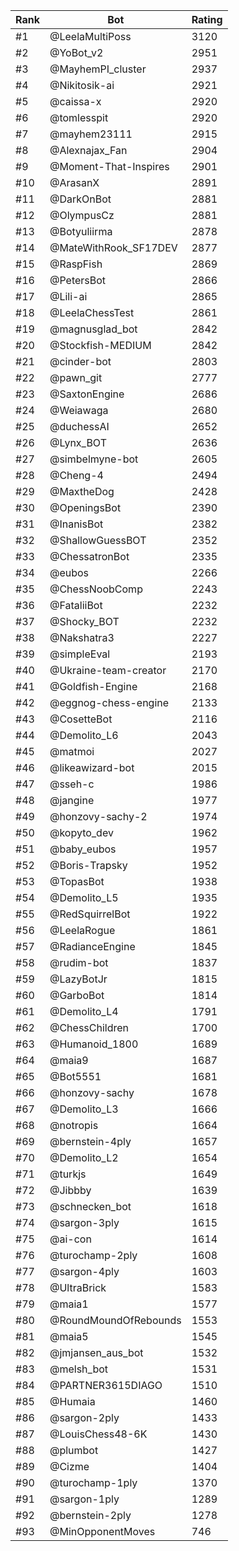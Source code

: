 Rank|Bot|Rating
---|---|---
#1|@LeelaMultiPoss|3120
#2|@YoBot_v2|2951
#3|@MayhemPI_cluster|2937
#4|@Nikitosik-ai|2921
#5|@caissa-x|2920
#6|@tomlesspit|2920
#7|@mayhem23111|2915
#8|@Alexnajax_Fan|2904
#9|@Moment-That-Inspires|2901
#10|@ArasanX|2891
#11|@DarkOnBot|2881
#12|@OlympusCz|2881
#13|@Botyuliirma|2878
#14|@MateWithRook_SF17DEV|2877
#15|@RaspFish|2869
#16|@PetersBot|2866
#17|@Lili-ai|2865
#18|@LeelaChessTest|2861
#19|@magnusglad_bot|2842
#20|@Stockfish-MEDIUM|2842
#21|@cinder-bot|2803
#22|@pawn_git|2777
#23|@SaxtonEngine|2686
#24|@Weiawaga|2680
#25|@duchessAI|2652
#26|@Lynx_BOT|2636
#27|@simbelmyne-bot|2605
#28|@Cheng-4|2494
#29|@MaxtheDog|2428
#30|@OpeningsBot|2390
#31|@InanisBot|2382
#32|@ShallowGuessBOT|2352
#33|@ChessatronBot|2335
#34|@eubos|2266
#35|@ChessNoobComp|2243
#36|@FataliiBot|2232
#37|@Shocky_BOT|2232
#38|@Nakshatra3|2227
#39|@simpleEval|2193
#40|@Ukraine-team-creator|2170
#41|@Goldfish-Engine|2168
#42|@eggnog-chess-engine|2133
#43|@CosetteBot|2116
#44|@Demolito_L6|2043
#45|@matmoi|2027
#46|@likeawizard-bot|2015
#47|@sseh-c|1986
#48|@jangine|1977
#49|@honzovy-sachy-2|1974
#50|@kopyto_dev|1962
#51|@baby_eubos|1957
#52|@Boris-Trapsky|1952
#53|@TopasBot|1938
#54|@Demolito_L5|1935
#55|@RedSquirrelBot|1922
#56|@LeelaRogue|1861
#57|@RadianceEngine|1845
#58|@rudim-bot|1837
#59|@LazyBotJr|1815
#60|@GarboBot|1814
#61|@Demolito_L4|1791
#62|@ChessChildren|1700
#63|@Humanoid_1800|1689
#64|@maia9|1687
#65|@Bot5551|1681
#66|@honzovy-sachy|1678
#67|@Demolito_L3|1666
#68|@notropis|1664
#69|@bernstein-4ply|1657
#70|@Demolito_L2|1654
#71|@turkjs|1649
#72|@Jibbby|1639
#73|@schnecken_bot|1618
#74|@sargon-3ply|1615
#75|@ai-con|1614
#76|@turochamp-2ply|1608
#77|@sargon-4ply|1603
#78|@UltraBrick|1583
#79|@maia1|1577
#80|@RoundMoundOfRebounds|1553
#81|@maia5|1545
#82|@jmjansen_aus_bot|1532
#83|@melsh_bot|1531
#84|@PARTNER3615DIAGO|1510
#85|@Humaia|1460
#86|@sargon-2ply|1433
#87|@LouisChess48-6K|1430
#88|@plumbot|1427
#89|@Cizme|1404
#90|@turochamp-1ply|1370
#91|@sargon-1ply|1289
#92|@bernstein-2ply|1278
#93|@MinOpponentMoves|746
